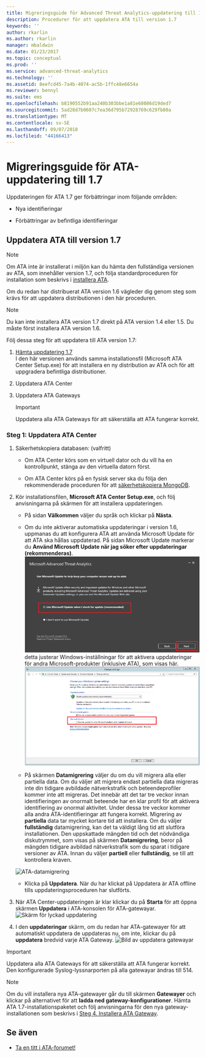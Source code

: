 ```yaml
---
title: Migreringsguide för Advanced Threat Analytics-uppdatering till 1.7 | Microsoft Docs
description: Procedurer för att uppdatera ATA till version 1.7
keywords: ''
author: rkarlin
ms.author: rkarlin
manager: mbaldwin
ms.date: 01/23/2017
ms.topic: conceptual
ms.prod: ''
ms.service: advanced-threat-analytics
ms.technology: ''
ms.assetid: 8eefcd45-7a4b-4074-ac5b-1ffc48e6654a
ms.reviewer: bennyl
ms.suite: ems
ms.openlocfilehash: b8190552b91aa240b303bbe1a81e68086d19ded7
ms.sourcegitcommit: 5ad28d7b0607c7ea36d795b72928769c629fb80a
ms.translationtype: MT
ms.contentlocale: sv-SE
ms.lasthandoff: 09/07/2018
ms.locfileid: "44166413"
---
```

# <a name="ata-update-to-17-migration-guide"></a>Migreringsguide för ATA-uppdatering till 1.7
Uppdateringen för ATA 1.7 ger förbättringar inom följande områden:

-   Nya identifieringar

-   Förbättringar av befintliga identifieringar
  

## <a name="updating-ata-to-version-17"></a>Uppdatera ATA till version 1.7

> [!NOTE] 
> Om ATA inte är installerat i miljön kan du hämta den fullständiga versionen av ATA, som innehåller version 1.7, och följa standardproceduren för installation som beskrivs i [installera ATA](install-ata-step1.md).

Om du redan har distribuerat ATA version 1.6 vägleder dig genom steg som krävs för att uppdatera distributionen i den här proceduren.

> [!NOTE] 
> Du kan inte installera ATA version 1.7 direkt på ATA version 1.4 eller 1.5. Du måste först installera ATA version 1.6. 

Följ dessa steg för att uppdatera till ATA version 1.7:

1.  [Hämta uppdatering 1.7](http://www.microsoft.com/evalcenter/evaluate-microsoft-advanced-threat-analytics)<br>
I den här versionen används samma installationsfil (Microsoft ATA Center Setup.exe) för att installera en ny distribution av ATA och för att uppgradera befintliga distributioner.

2.  Uppdatera ATA Center

4.  Uppdatera ATA Gateways

    > [!IMPORTANT]
    > Uppdatera alla ATA Gateways för att säkerställa att ATA fungerar korrekt.

### <a name="step-1-update-the-ata-center"></a>Steg 1: Uppdatera ATA Center

1.  Säkerhetskopiera databasen: (valfritt)

    -   Om ATA Center körs som en virtuell dator och du vill ha en kontrollpunkt, stänga av den virtuella datorn först.

    -   Om ATA Center körs på en fysisk server ska du följa den rekommenderade proceduren för att [säkerhetskopiera MongoDB](https://docs.mongodb.org/manual/core/backups/).

2.  Kör installationsfilen, **Microsoft ATA Center Setup.exe**, och följ anvisningarna på skärmen för att installera uppdateringen.

    -  På sidan **Välkommen** väljer du språk och klickar på **Nästa**.

    -  Om du inte aktiverar automatiska uppdateringar i version 1.6, uppmanas du att konfigurera ATA att använda Microsoft Update för att ATA ska hållas uppdaterad.  På sidan Microsoft Update markerar du **Använd Microsoft Update när jag söker efter uppdateringar (rekommenderas)**.
    ![Håll ATA uppdaterat bild](media/ata_ms_update.png) detta justerar Windows-inställningar för att aktivera uppdateringar för andra Microsoft-produkter (inklusive ATA), som visas här. 
     ![Bild om automatisk uppdatering av Windows](media/ata_installupdatesautomatically.png)

    -  På skärmen **Datamigrering** väljer du om du vill migrera alla eller partiella data. Om du väljer att migrera endast partiella data migreras inte din tidigare avbildade nätverkstrafik och beteendeprofiler kommer inte att migreras. Det innebär att det tar tre veckor innan identifieringen av onormalt beteende har en klar profil för att aktivera identifiering av onormal aktivitet. Under dessa tre veckor kommer alla andra ATA-identifieringar att fungera korrekt. Migrering av **partiella** data tar mycket kortare tid att installera. Om du väljer **fullständig** datamigrering, kan det ta väldigt lång tid att slutföra installationen. Den uppskattade mängden tid och det nödvändiga diskutrymmet, som visas på skärmen **Datamigrering**, beror på mängden tidigare avbildad nätverkstrafik som du sparat i tidigare versioner av ATA. Innan du väljer **partiell** eller **fullständig**, se till att kontrollera kraven.  
    
    ![ATA-datamigrering](media/migration-data-migration17.png)

    -  Klicka på **Uppdatera**. När du har klickat på Uppdatera är ATA offline tills uppdateringsproceduren har slutförts.

4.  När ATA Center-uppdateringen är klar klickar du på **Starta** för att öppna skärmen **Uppdatera** i ATA-konsolen för ATA-gatewayar.
    ![Skärm för lyckad uppdatering](media/migration-center-success17.png)

5.  I den **uppdateringar** skärm, om du redan har ATA-gatewayer för att automatiskt uppdatera de uppdateras nu, om inte, klickar du på **uppdatera** bredvid varje ATA Gateway.
  ![Bild av uppdatera gatewayar](media/migration-update-gw-17.png)

  
> [!IMPORTANT] 
> Uppdatera alla ATA Gateways för att säkerställa att ATA fungerar korrekt.
> Den konfigurerade Syslog-lyssnarporten på alla gatewayar ändras till 514.
 
> [!NOTE] 
> Om du vill installera nya ATA-gatewayer går du till skärmen **Gatewayer** och klickar på alternativet för att **ladda ned gateway-konfigurationer**. Hämta ATA 1.7-installationspaketet och följ anvisningarna för den nya gateway-installationen som beskrivs i [Steg 4. Installera ATA Gateway](install-ata-step4.md).



## <a name="see-also"></a>Se även

- [Ta en titt i ATA-forumet!](https://social.technet.microsoft.com/Forums/security/home?forum=mata)
